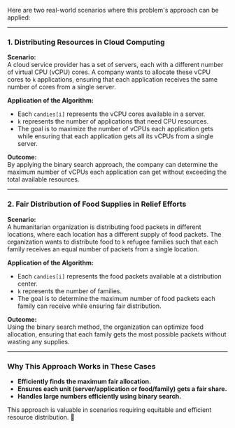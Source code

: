 Here are two real-world scenarios where this problem's approach can be applied:

---

### **1. Distributing Resources in Cloud Computing**
**Scenario:**  
A cloud service provider has a set of servers, each with a different number of virtual CPU (vCPU) cores. A company wants to allocate these vCPU cores to `k` applications, ensuring that each application receives the same number of cores from a single server.

**Application of the Algorithm:**  
- Each `candies[i]` represents the vCPU cores available in a server.  
- `k` represents the number of applications that need CPU resources.  
- The goal is to maximize the number of vCPUs each application gets while ensuring that each application gets all its vCPUs from a single server.

**Outcome:**  
By applying the binary search approach, the company can determine the maximum number of vCPUs each application can get without exceeding the total available resources.

---

### **2. Fair Distribution of Food Supplies in Relief Efforts**
**Scenario:**  
A humanitarian organization is distributing food packets in different locations, where each location has a different supply of food packets. The organization wants to distribute food to `k` refugee families such that each family receives an equal number of packets from a single location.

**Application of the Algorithm:**  
- Each `candies[i]` represents the food packets available at a distribution center.  
- `k` represents the number of families.  
- The goal is to determine the maximum number of food packets each family can receive while ensuring fair distribution.

**Outcome:**  
Using the binary search method, the organization can optimize food allocation, ensuring that each family gets the most possible packets without wasting any supplies.

---

### **Why This Approach Works in These Cases**
- **Efficiently finds the maximum fair allocation.**  
- **Ensures each unit (server/application or food/family) gets a fair share.**  
- **Handles large numbers efficiently using binary search.**  

This approach is valuable in scenarios requiring equitable and efficient resource distribution. 🚀
